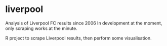 # liverpool
Analysis of Liverpool FC results since 2006
In development at the moment, only scraping works at the minute.

R project to scrape Liverpool results, then perform some visualisation.
